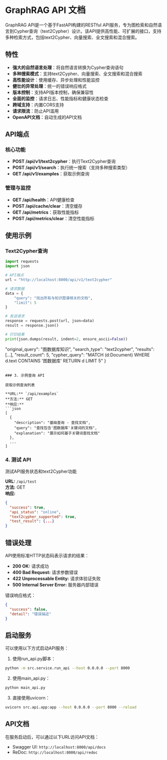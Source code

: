 # GraphRAG API 文档

GraphRAG API是一个基于FastAPI构建的RESTful API服务，专为图检索和自然语言到Cypher查询（text2Cypher）设计。该API提供高性能、可扩展的接口，支持多种检索方式，包括text2Cypher、向量搜索、全文搜索和混合搜索。

## 特性

- **强大的自然语言处理**：将自然语言转换为Cypher查询语句
- **多种搜索模式**：支持text2Cypher、向量搜索、全文搜索和混合搜索
- **高性能设计**：使用缓存、异步处理和性能监控
- **健壮的异常处理**：统一的错误响应格式
- **版本控制**：支持API版本控制，确保兼容性
- **全面的监控**：请求日志、性能指标和健康状态检查
- **跨域支持**：内置CORS支持
- **请求限流**：防止API滥用
- **OpenAPI文档**：自动生成的API文档

## API端点

### 核心功能

- **POST /api/v1/text2cypher**：执行Text2Cypher查询
- **POST /api/v1/search**：执行统一搜索（支持多种搜索类型）
- **GET /api/v1/examples**：获取示例查询

### 管理与监控

- **GET /api/health**：API健康检查
- **POST /api/cache/clear**：清空缓存
- **GET /api/metrics**：获取性能指标
- **POST /api/metrics/clear**：清空性能指标

## 使用示例

### Text2Cypher查询

```python
import requests
import json

# API端点
url = "http://localhost:8000/api/v1/text2cypher"

# 请求数据
data = {
    "query": "找出所有与知识图谱相关的文档",
    "limit": 5
}

# 发送请求
response = requests.post(url, json=data)
result = response.json()

# 打印结果
print(json.dumps(result, indent=2, ensure_ascii=False))
```
  "original_query": "图数据库知识",
  "search_type": "text2cypher",
  "results": [...],
  "result_count": 5,
  "cypher_query": "MATCH (d:Document) WHERE d.text CONTAINS '图数据库' RETURN d LIMIT 5"
}
```

### 3. 示例查询 API

获取示例查询列表

**URL:** `/api/examples`  
**方法:** GET  
**响应:**
```json
[
  {
    "description": "基础查询 - 查找文档",
    "query": "查找包含'图数据库'关键词的文档",
    "explanation": "展示如何基于关键词查找文档"
  },
  ...
]
```

### 4. 测试 API

测试API服务状态和text2Cypher功能

**URL:** `/api/test`  
**方法:** GET  
**响应:**
```json
{
  "success": true,
  "api_status": "online",
  "text2cypher_supported": true,
  "test_result": {...}
}
```

## 错误处理

API使用标准HTTP状态码表示请求的结果：

- **200 OK:** 请求成功
- **400 Bad Request:** 请求参数错误
- **422 Unprocessable Entity:** 请求体验证失败
- **500 Internal Server Error:** 服务器内部错误

错误响应格式：
```json
{
  "success": false,
  "detail": "错误描述"
}
```

## 启动服务

可以使用以下方式启动API服务：

1. 使用run_api.py脚本：
```bash
python -m src.service.run_api --host 0.0.0.0 --port 8000
```

2. 使用main_api.py：
```bash
python main_api.py
```

3. 直接使用uvicorn：
```bash
uvicorn src.api.app:app --host 0.0.0.0 --port 8000 --reload
```

## API文档

在服务启动后，可以通过以下URL访问API文档：

- Swagger UI: `http://localhost:8000/api/docs`
- ReDoc: `http://localhost:8000/api/redoc`
